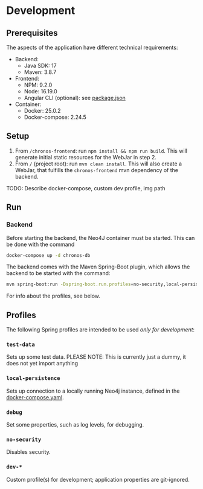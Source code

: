# Development

## Prerequisites
The aspects of the application have different technical requirements:
* Backend:
  * Java SDK: 17
  * Maven: 3.8.7
* Frontend:
  * NPM: 9.2.0
  * Node: 16.19.0
  * Angular CLI (optional): see [package.json](../chronos-frontend/package.json)
* Container:
  * Docker: 25.0.2
  * Docker-compose: 2.24.5


## Setup
1. From `/chronos-frontend`: run `npm install && npm run build`. This will generate initial static resources for the WebJar in step 2.
2. From `/` (project root): run `mvn clean install`. This will also create a WebJar, that fulfills the `chronos-frontend` mvn dependency of the backend.

TODO: Describe docker-compose, custom dev profile, img path


## Run

### Backend
Before starting the backend, the Neo4J container must be started. This can be done with the command
```bash
docker-compose up -d chronos-db
```

The backend comes with the Maven Spring-Boot plugin, which allows the backend to be started with the command:
```bash
mvn spring-boot:run -Dspring-boot.run.profiles=no-security,local-persistence
```
For info about the profiles, see below.


## Profiles
The following Spring profiles are intended to be used *only for development*:

### `test-data`
Sets up some test data.
PLEASE NOTE: This is currently just a dummy, it does not yet import anything

### `local-persistence`
Sets up connection to a locally running Neo4j instance, defined in the [docker-compose.yaml](../docker-compose.yaml).

### `debug`
Set some properties, such as log levels, for debugging.

### `no-security`
Disables security.

### `dev-*`
Custom profile(s) for development; application properties are git-ignored.